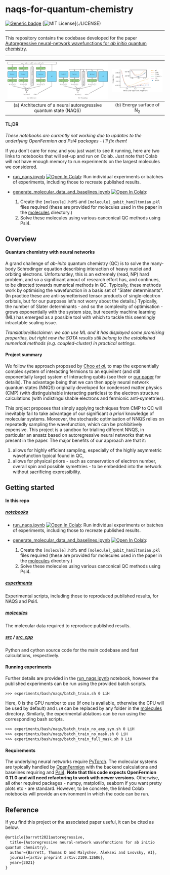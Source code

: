 # naqs-for-quantum-chemistry
[![Generic badge](https://img.shields.io/badge/arXiv-2109.12606-<COLOR>.svg)](https://arxiv.org/abs/2109.12606)
[![MIT License](https://img.shields.io/apm/l/atomic-design-ui.svg?)](./LICENSE)

---

This repository contains the codebase developed for the paper [Autoregressive neural-network wavefunctions for *ab initio* quantum chemistry](https://arxiv.org/abs/2109.12606).

---

| <img src="imgs/network.png" width="540" /> | <img src="imgs/N2_energy_surface.png" width="270" /> |
|:---:|:---:|
| (a) Architecture of a neural autoregressive quantum state (NAQS) | (b) Energy surface of N<sub>2</sub> |

#### TL;DR

*These notebooks are currently not working due to updates to the underlying OpenFermion and Psi4 packages - I'll fix them!*

If you don't care for now, and you just want to see it running, here are two links to notebooks that will set-up and run on Colab.  Just note that Colab will not have enough memory to run experiments on the largest molecules we considered.

- [run_naqs.ipynb](notebooks/run_naqs.ipynb) [![Open In Colab](https://colab.research.google.com/assets/colab-badge.svg)](https://colab.research.google.com/github/tomdbar/naqs-for-quantum-chemistry/blob/main/notebooks/run_naqs.ipynb): Run individual experiments or batches of experiments, including those to recreate published results.

- [generate_molecular_data_and_baselines.ipynb](notebooks/generate_molecular_data_and_baselines.ipynb) [![Open In Colab](https://colab.research.google.com/assets/colab-badge.svg)](https://colab.research.google.com/github/tomdbar/naqs-for-quantum-chemistry/blob/main/notebooks/generate_molecular_data_and_baselines.ipynb):
    1. Create the ``[molecule].hdf5`` and ``[molecule]_qubit_hamiltonian.pkl`` files required (these are provided for molecules used in the paper in the [molecules](molecules) directory.)
    2. Solve these molecules using various canconical QC methods using Psi4.

## Overview

#### Quantum chemistry with neural networks

A grand challenge of *ab-inito* quantum chemistry (QC) is to solve the many-body Schrodinger equation describing interaction of heavy nuclei and orbiting electrons.  Unfortunatley, this is an extremely (read, NP) hard problem, and so a significant amout of research effort has, and continues, to be directed towards numerical methods in QC.  Typically, these methods work by optimising the wavefunction in a basis set of "Slater determinants".  (In practice these are anti-symetterised tensor products of single-electron orbitals, but for our purposes let's not worry about the details.)  Typically, the number of Slater determinants - and so the complexity of optimisation - grows exponentially with the system size, but recently machine learning (ML) has emerged as a possible tool with which to tackle this seemingly intractable scaling issue.

*Translation/disclaimer: we can use ML and it has displayed some promising properties, but right now the SOTA results still belong to the established numerical methods (e.g. coupled-cluster) in practical settings.*

#### Project summary

We follow the approach proposed by [Choo *et al.*](https://www.nature.com/articles/s41467-020-15724-9?platform=oscar&draft=collection) to map the exponentially complex system of interacting fermions to an equivilent (and still exponentially large) system of interacting qubits (see their or [our paper](https://arxiv.org/abs/XXXX.XXXX) for details).  The advantage being that we can then apply neural network quantum states (NNQS) originally developed for condensed matter physics (CMP) (with distinguishable interacting particles) to the electron structure calculations (with indistinguishable electrons and fermionic anti-symettries).

This project proposes that simply applying techniques from CMP to QC will inevitably fail to take advantage of our significant *a priori* knowledge of molecular systems.  Moreover, the stochastic optimisation of NNQS relies on repeatedly sampling the wavefunction, which can be prohibitively expensive.  This project is a sandbox for trialling different NNQS, in particular an ansatz based on autoregressive neural networks that we present in the paper.  The major benefits of our approach are that it:
   
1. allows for highly efficient sampling, especially of the highly asymmetric wavefunction typical found in QC,
2. allows for physical priors - such as conservation of electron number, overall spin and possible symettries - to be embedded into the network without sacrificing expressibility.

## Getting started

#### In this repo

##### [notebooks](notebooks)

- [run_naqs.ipynb](notebooks/run_naqs.ipynb) [![Open In Colab](https://colab.research.google.com/assets/colab-badge.svg)](https://colab.research.google.com/github/tomdbar/naqs/blob/naqs-for-quantum-chemistry/notebooks/run_naqs.ipynb): Run individual experiments or batches of experiments, including those to recreate published results.

- [generate_molecular_data_and_baselines.ipynb](notebooks/generate_molecular_data_and_baselines.ipynb) [![Open In Colab](https://colab.research.google.com/assets/colab-badge.svg)](https://colab.research.google.com/github/tomdbar/naqs/blob/naqs-for-quantum-chemistry/notebooks/generate_molecular_data_and_baselines.ipynb):
    1. Create the ``[molecule].hdf5`` and ``[molecule]_qubit_hamiltonian.pkl`` files required (these are provided for molecules used in the paper in the [molecules](molecules) directory.)
    2. Solve these molecules using various canconical QC methods using Psi4.

##### [experiments](experiments)

Experimental scripts, including those to reproduced published results, for NAQS and Psi4.

##### [molecules](molecules)

The molecular data required to reproduce published results.

##### [src](src) / [src_cpp](src_cpp)

Python and cython source code for the main codebase and fast calculations, respectively.

#### Running experiments

Further details are provided in the [run_naqs.ipynb](notebooks/run_naqs.ipynb) notebook, however the published experiments can be run using the provided batch scripts.

```
>>> experiments/bash/naqs/batch_train.sh 0 LiH
```

Here, 0 is the GPU number to use (if one is available, otherwise the CPU will be used by default) and ``LiH`` can be replaced by any folder in the [molecules](molecules) directory.  Similarly, the experimental ablations can be run using the corresponding bash scripts.

```
>>> experiments/bash/naqs/batch_train_no_amp_sym.sh 0 LiH
>>> experiments/bash/naqs/batch_train_no_mask.sh 0 LiH
>>> experiments/bash/naqs/batch_train_full_mask.sh 0 LiH
```

#### Requirements

The underlying neural networks require [PyTorch](https://pytorch.org/).  The molecular systems are typically handled by [OpenFermion](https://github.com/quantumlib/OpenFermion) with the backend calculations and baselines requiring and [Psi4](http://psicode.org/).  **Note that this code expects OpenFermion 0.11.0 and will need refactoring to work with newer versions.**  Otherwise, all other required packages - numpy, matplotlib, seaborn if you want pretty plots etc - are standard.  However, to be concrete, the linked Colab notebooks will provide an environment in which the code can be run.

## Reference

If you find this project or the associated paper useful, it can be cited as below.

    @article{barrett2021autoregressive,
      title={Autoregressive neural-network wavefunctions for ab initio quantum chemistry},
      author={Barrett, Thomas D and Malyshev, Aleksei and Lvovsky, AI},
      journal={arXiv preprint arXiv:2109.12606},
      year={2021}
    }
